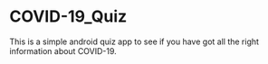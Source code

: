 # COVID-19_Quiz
This is a simple android quiz app to see if you have got all the right information about COVID-19.
